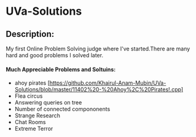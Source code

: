 # UVa-Solutions

## Description:
My first Online Problem Solving judge where I've started.There are many hard and good problems I solved later.

#### Much Appreciable Problems and Soltuins:
* ahoy pirates [https://github.com/Khairul-Anam-Mubin/UVa-Solutions/blob/master/11402%20-%20Ahoy%2C%20Pirates!.cpp]
* Flea circus
* Answering queries on tree
* Number of connected compononents
* Strange Research
* Chat Rooms
* Extreme Terror
